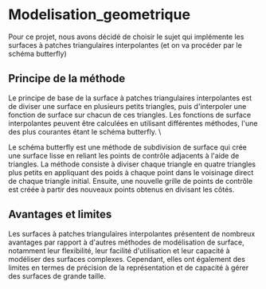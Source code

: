 # Modelisation_geometrique

Pour ce projet, nous avons décidé de choisir le sujet qui implémente les surfaces à patches triangulaires interpolantes (et on va procéder par le schéma butterfly)

## Principe de la méthode

Le principe de base de la surface à patches triangulaires interpolantes est de diviser une surface en plusieurs petits triangles, puis d'interpoler une fonction de surface sur chacun de ces triangles. Les fonctions de surface interpolantes peuvent être calculées en utilisant différentes méthodes, l'une des plus courantes étant le schéma butterfly. \\

Le schéma butterfly est une méthode de subdivision de surface qui crée une surface lisse en reliant les points de contrôle adjacents à l'aide de triangles. La méthode consiste à diviser chaque triangle en quatre triangles plus petits en appliquant des poids à chaque point dans le voisinage direct de chaque triangle initial. Ensuite, une nouvelle grille de points de contrôle est créée à partir des nouveaux points obtenus en divisant les côtés.

## Avantages et limites

Les surfaces à patches triangulaires interpolantes présentent de nombreux avantages par rapport à d'autres méthodes de modélisation de surface, notamment leur flexibilité, leur facilité d'utilisation et leur capacité à modéliser des surfaces complexes. Cependant, elles ont également des limites en termes de précision de la représentation et de capacité à gérer des surfaces de grande taille. 
